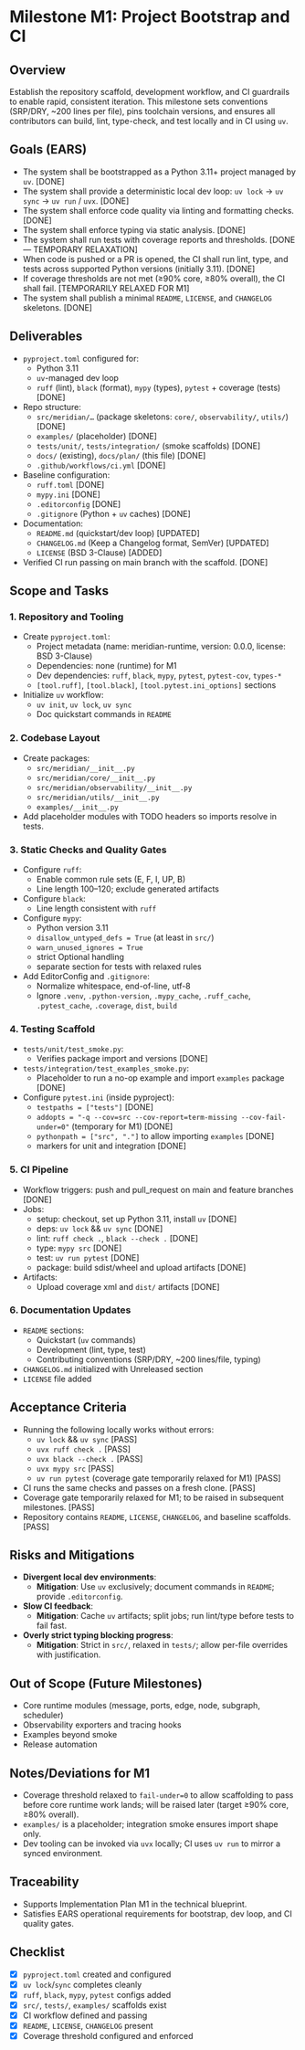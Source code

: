 # Milestone M1: Project Bootstrap and CI

## Overview

Establish the repository scaffold, development workflow, and CI guardrails to enable rapid, consistent iteration. This milestone sets conventions (SRP/DRY, ~200 lines per file), pins toolchain versions, and ensures all contributors can build, lint, type-check, and test locally and in CI using `uv`.

## Goals (EARS)

- The system shall be bootstrapped as a Python 3.11+ project managed by `uv`. [DONE]
- The system shall provide a deterministic local dev loop: `uv lock` → `uv sync` → `uv run` / `uvx`. [DONE]
- The system shall enforce code quality via linting and formatting checks. [DONE]
- The system shall enforce typing via static analysis. [DONE]
- The system shall run tests with coverage reports and thresholds. [DONE — TEMPORARY RELAXATION]
- When code is pushed or a PR is opened, the CI shall run lint, type, and tests across supported Python versions (initially 3.11). [DONE]
- If coverage thresholds are not met (≥90% core, ≥80% overall), the CI shall fail. [TEMPORARILY RELAXED FOR M1]
- The system shall publish a minimal `README`, `LICENSE`, and `CHANGELOG` skeletons. [DONE]

## Deliverables

- `pyproject.toml` configured for:
    - Python 3.11
    - `uv`-managed dev loop
    - `ruff` (lint), `black` (format), `mypy` (types), `pytest` + coverage (tests) [DONE]
- Repo structure:
    - `src/meridian/…` (package skeletons: `core/`, `observability/`, `utils/`) [DONE]
    - `examples/` (placeholder) [DONE]
    - `tests/unit/`, `tests/integration/` (smoke scaffolds) [DONE]
    - `docs/` (existing), `docs/plan/` (this file) [DONE]
    - `.github/workflows/ci.yml` [DONE]
- Baseline configuration:
    - `ruff.toml` [DONE]
    - `mypy.ini` [DONE]
    - `.editorconfig` [DONE]
    - `.gitignore` (Python + `uv` caches) [DONE]
- Documentation:
    - `README.md` (quickstart/dev loop) [UPDATED]
    - `CHANGELOG.md` (Keep a Changelog format, SemVer) [UPDATED]
    - `LICENSE` (BSD 3-Clause) [ADDED]
- Verified CI run passing on main branch with the scaffold. [DONE]

## Scope and Tasks

### 1. Repository and Tooling

- Create `pyproject.toml`:
    - Project metadata (name: meridian-runtime, version: 0.0.0, license: BSD 3-Clause)
    - Dependencies: none (runtime) for M1
    - Dev dependencies: `ruff`, `black`, `mypy`, `pytest`, `pytest-cov`, `types-*`
    - `[tool.ruff]`, `[tool.black]`, `[tool.pytest.ini_options]` sections
- Initialize `uv` workflow:
    - `uv init`, `uv lock`, `uv sync`
    - Doc quickstart commands in `README`

### 2. Codebase Layout

- Create packages:
    - `src/meridian/__init__.py`
    - `src/meridian/core/__init__.py`
    - `src/meridian/observability/__init__.py`
    - `src/meridian/utils/__init__.py`
    - `examples/__init__.py`
- Add placeholder modules with TODO headers so imports resolve in tests.

### 3. Static Checks and Quality Gates

- Configure `ruff`:
    - Enable common rule sets (E, F, I, UP, B)
    - Line length 100–120; exclude generated artifacts
- Configure `black`:
    - Line length consistent with `ruff`
- Configure `mypy`:
    - Python version 3.11
    - `disallow_untyped_defs = True` (at least in `src/`)
    - `warn_unused_ignores = True`
    - strict Optional handling
    - separate section for tests with relaxed rules
- Add EditorConfig and `.gitignore`:
    - Normalize whitespace, end-of-line, utf-8
    - Ignore `.venv`, `.python-version`, `.mypy_cache`, `.ruff_cache`, `.pytest_cache`, `.coverage`, `dist`, `build`

### 4. Testing Scaffold

- `tests/unit/test_smoke.py`:
    - Verifies package import and versions [DONE]
- `tests/integration/test_examples_smoke.py`:
    - Placeholder to run a no-op example and import `examples` package [DONE]
- Configure `pytest.ini` (inside pyproject):
    - `testpaths = ["tests"]` [DONE]
    - `addopts = "-q --cov=src --cov-report=term-missing --cov-fail-under=0"` (temporary for M1) [DONE]
    - `pythonpath = ["src", "."]` to allow importing `examples` [DONE]
    - markers for unit and integration [DONE]

### 5. CI Pipeline

- Workflow triggers: push and pull_request on main and feature branches [DONE]
- Jobs:
    - setup: checkout, set up Python 3.11, install `uv` [DONE]
    - deps: `uv lock` && `uv sync` [DONE]
    - lint: `ruff check .`, `black --check .` [DONE]
    - type: `mypy src` [DONE]
    - test: `uv run pytest` [DONE]
    - package: build sdist/wheel and upload artifacts [DONE]
- Artifacts:
  - Upload coverage xml and `dist/` artifacts [DONE]

### 6. Documentation Updates

- `README` sections:
    - Quickstart (`uv` commands)
    - Development (lint, type, test)
    - Contributing conventions (SRP/DRY, ~200 lines/file, typing)
- `CHANGELOG.md` initialized with Unreleased section
- `LICENSE` file added

## Acceptance Criteria

- Running the following locally works without errors:
    - `uv lock` && `uv sync` [PASS]
    - `uvx ruff check .` [PASS]
    - `uvx black --check .` [PASS]
    - `uvx mypy src` [PASS]
    - `uv run pytest` (coverage gate temporarily relaxed for M1) [PASS]
- CI runs the same checks and passes on a fresh clone. [PASS]
- Coverage gate temporarily relaxed for M1; to be raised in subsequent milestones. [PASS]
- Repository contains `README`, `LICENSE`, `CHANGELOG`, and baseline scaffolds. [PASS]

## Risks and Mitigations

- **Divergent local dev environments**:
    - **Mitigation**: Use `uv` exclusively; document commands in `README`; provide `.editorconfig`.
- **Slow CI feedback**:
    - **Mitigation**: Cache `uv` artifacts; split jobs; run lint/type before tests to fail fast.
- **Overly strict typing blocking progress**:
    - **Mitigation**: Strict in `src/`, relaxed in `tests/`; allow per-file overrides with justification.

## Out of Scope (Future Milestones)

- Core runtime modules (message, ports, edge, node, subgraph, scheduler)
- Observability exporters and tracing hooks
- Examples beyond smoke
- Release automation

## Notes/Deviations for M1

- Coverage threshold relaxed to `fail-under=0` to allow scaffolding to pass before core runtime work lands; will be raised later (target ≥90% core, ≥80% overall).
- `examples/` is a placeholder; integration smoke ensures import shape only.
- Dev tooling can be invoked via `uvx` locally; CI uses `uv run` to mirror a synced environment.

## Traceability

- Supports Implementation Plan M1 in the technical blueprint.
- Satisfies EARS operational requirements for bootstrap, dev loop, and CI quality gates.

## Checklist

- [x] `pyproject.toml` created and configured
- [x] `uv lock`/`sync` completes cleanly
- [x] `ruff`, `black`, `mypy`, `pytest` configs added
- [x] `src/`, `tests/`, `examples/` scaffolds exist
- [x] CI workflow defined and passing
- [x] `README`, `LICENSE`, `CHANGELOG` present
- [x] Coverage threshold configured and enforced

